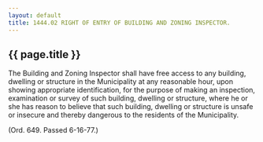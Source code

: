 ---
layout: default 
title: 1444.02 RIGHT OF ENTRY OF BUILDING AND ZONING INSPECTOR.---

{{ page.title }}
----------------

The Building and Zoning Inspector shall have free access to any
building, dwelling or structure in the Municipality at any reasonable
hour, upon showing appropriate identification, for the purpose of making
an inspection, examination or survey of such building, dwelling or
structure, where he or she has reason to believe that such building,
dwelling or structure is unsafe or insecure and thereby dangerous to the
residents of the Municipality.

(Ord. 649. Passed 6-16-77.)
